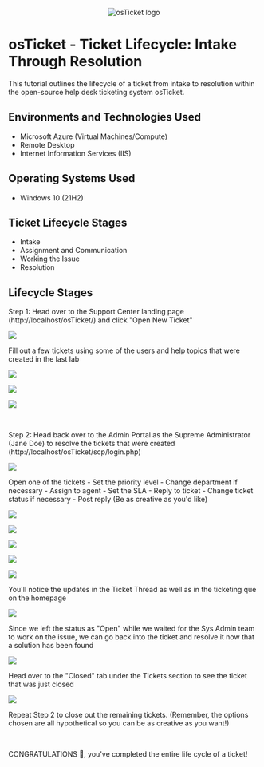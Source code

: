 <p align="center">
<img src="https://i.imgur.com/Clzj7Xs.png" alt="osTicket logo"/>
</p>

<h1>osTicket - Ticket Lifecycle: Intake Through Resolution</h1>
This tutorial outlines the lifecycle of a ticket from intake to resolution within the open-source help desk ticketing system osTicket.<br />


<h2>Environments and Technologies Used</h2>

- Microsoft Azure (Virtual Machines/Compute)
- Remote Desktop
- Internet Information Services (IIS)

<h2>Operating Systems Used </h2>

- Windows 10</b> (21H2)

<h2>Ticket Lifecycle Stages</h2>

- Intake
- Assignment and Communication
- Working the Issue
- Resolution

<h2>Lifecycle Stages</h2>

Step 1: Head over to the Support Center landing page (http://localhost/osTicket/) and click "Open New Ticket"
<p>
<img Screenshot 2023-07-19 at 10 48 21 AM" src="https://github.com/areyes302/Ticket-Lifecycle/assets/139584521/df046b77-b346-4221-9eff-ea79df7bbda6">
</p>
Fill out a few tickets using some of the users and help topics that were created in the last lab 
<p>
<img Screenshot 2023-07-19 at 10 53 50 AM" src="https://github.com/areyes302/Ticket-Lifecycle/assets/139584521/dd4ce4a1-c139-40a3-bbc5-fd70c7c0edb5">
</p>
<img Screenshot 2023-07-19 at 11 00 18 AM" src="https://github.com/areyes302/Ticket-Lifecycle/assets/139584521/2a3542d6-63ce-46e6-b6b0-2bea1609541e">
<p>
<img Screenshot 2023-07-19 at 11 03 07 AM" src="https://github.com/areyes302/Ticket-Lifecycle/assets/139584521/692bae55-3c94-4bbe-ba99-e01e66b6c414">
</p>
<br />

Step 2: Head back over to the Admin Portal as the Supreme Administrator (Jane Doe) to resolve the tickets that were created (http://localhost/osTicket/scp/login.php)
<p>
<img Screenshot 2023-07-19 at 11 19 19 AM" src="https://github.com/areyes302/Ticket-Lifecycle/assets/139584521/bf66323e-95cb-4511-96af-4cf4b7c1c86a">
</p>
Open one of the tickets - Set the priority level - Change department if necessary - Assign to agent - Set the SLA - Reply to ticket - Change ticket status if necessary - Post reply (Be as creative as you'd like)
<p>
<img Screenshot 2023-07-19 at 11 32 39 AM" src="https://github.com/areyes302/Ticket-Lifecycle/assets/139584521/ad7896de-4710-4ff7-b27f-d8127b7e3067">
</p>
<img Screenshot 2023-07-19 at 11 33 04 AM" src="https://github.com/areyes302/Ticket-Lifecycle/assets/139584521/24e1211e-ad2f-401d-be52-34dcc304f7ce">
<p>
<img Screenshot 2023-07-19 at 11 34 12 AM" src="https://github.com/areyes302/Ticket-Lifecycle/assets/139584521/709377b0-f39e-4722-a2a3-8a5e2edf2de3">
</p>
<img Screenshot 2023-07-19 at 11 35 11 AM" src="https://github.com/areyes302/Ticket-Lifecycle/assets/139584521/63da038d-2472-40f9-b03f-de58d8371142">
<p>
<img Screenshot 2023-07-19 at 11 38 11 AM" src="https://github.com/areyes302/Ticket-Lifecycle/assets/139584521/7c4907cf-30ba-4a6b-b578-0360717046db">
</p>
You'll notice the updates in the Ticket Thread as well as in the ticketing que on the homepage
<p>
<img Screenshot 2023-07-19 at 11 45 15 AM" src="https://github.com/areyes302/Ticket-Lifecycle/assets/139584521/accb7762-1224-4afb-befd-6362b34c5b7f">
</p>
Since we left the status as "Open" while we waited for the Sys Admin team to work on the issue, we can go back into the ticket and resolve it now that a solution has been found 
<p>
<img Screenshot 2023-07-19 at 11 52 34 AM" src="https://github.com/areyes302/Ticket-Lifecycle/assets/139584521/aa5da018-b8ee-4cb4-a2a2-ad6c4d84e1e2">
</p>
Head over to the "Closed" tab under the Tickets section to see the ticket that was just closed
<p>
<img Screenshot 2023-07-19 at 11 58 41 AM" src="https://github.com/areyes302/Ticket-Lifecycle/assets/139584521/efea0d32-81d1-40bf-a527-2922d06e7fb7">
</p>
Repeat Step 2 to close out the remaining tickets. (Remember, the options chosen are all hypothetical so you can be as creative as you want!)
<p>
<br />

CONGRATULATIONS 🎉, you've completed the entire life cycle of a ticket!
  
